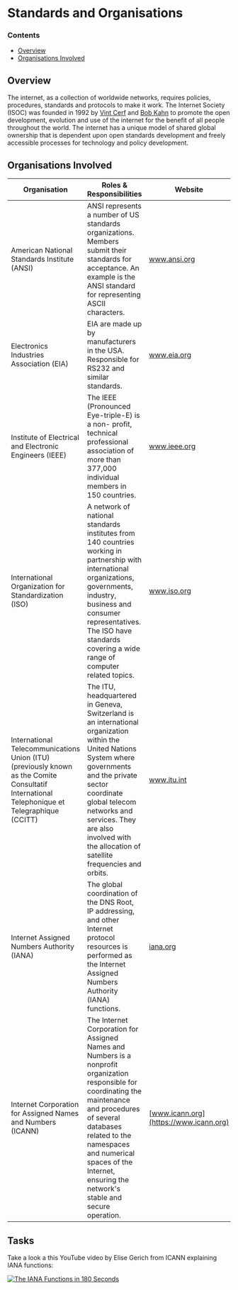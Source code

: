 # Standards and Organisations
<!--TOC_START-->
### Contents
- [Overview](#overview)
- [Organisations Involved](#organisations-involved)

<!--TOC_END-->
## Overview
The internet, as a collection of worldwide networks, requires policies, procedures, standards and protocols to make it work.
The Internet Society (ISOC) was founded in 1992 by [Vint Cerf](https://en.wikipedia.org/wiki/Vint_Cerf) and [Bob Kahn](https://en.wikipedia.org/wiki/Bob_Kahn) to promote the open development, evolution and use of the internet for the benefit of all people throughout the world.
The internet has a unique model of shared global ownership that is dependent upon open standards development and freely accessible processes for technology and policy development. 
## Organisations Involved
| Organisation | Roles & Responsibilities | Website |
|--------------|--------------------------|---------|
American National Standards Institute (ANSI) | ANSI represents a number of US standards organizations. Members submit their standards for acceptance. An example is the ANSI standard for representing ASCII characters. | www.ansi.org |
| Electronics Industries Association (EIA) | EIA are made up by manufacturers in the USA. Responsible for RS232 and similar standards. | www.eia.org |
| Institute of Electrical and Electronic Engineers (IEEE) | The IEEE (Pronounced Eye-triple-E) is a non- profit, technical professional association of more than 377,000 individual members in 150 countries. | www.ieee.org |
| International Organization for Standardization (ISO)| A network of national standards institutes from 140 countries working in partnership with international organizations, governments, industry, business and consumer representatives. The ISO have standards covering a wide range of computer related topics. | www.iso.org |
| International Telecommunications Union (ITU) (previously known as the Comite Consultatif International Telephonique et Telegraphique (CCITT) | The ITU, headquartered in Geneva, Switzerland is an international organization within the United Nations System where governments and the private sector coordinate global telecom networks and services. They are also involved with the allocation of satellite frequencies and orbits. | www.itu.int |
| Internet Assigned Numbers Authority (IANA) | The global coordination of the DNS Root, IP addressing, and other Internet protocol resources is performed as the Internet Assigned Numbers Authority (IANA) functions. | [iana.org](https://iana.org) |
| Internet Corporation for Assigned Names and Numbers (ICANN) | The Internet Corporation for Assigned Names and Numbers is a nonprofit organization responsible for coordinating the maintenance and procedures of several databases related to the namespaces and numerical spaces of the Internet, ensuring the network's stable and secure operation. | [www.icann.org](https://www.icann.org) |
## Tasks
Take a look a this YouTube video by Elise Gerich from ICANN explaining IANA functions:

[![The IANA Functions in 180 Seconds](https://img.youtube.com/vi/D__mAX-2sXo/0.jpg)](https://www.youtube.com/watch?v=D__mAX-2sXo)
